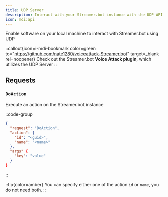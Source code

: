 ```yaml
---
title: UDP Server
description: Interact with your Streamer.bot instance with the UDP API
icon: mdi:api
---
```


Enable software on your local machine to interact with Streamer.bot using UDP

::callout{icon=i-mdi-bookmark color=green to="https://github.com/nate1280/voiceattack-Streamer.bot" target=_blank rel=noopener}
Check out the Streamer.bot **Voice Attack plugin**, which utilizes the UDP Server
::

## Requests

### `DoAction`
Execute an action on the Streamer.bot instance

::code-group
  ```json [↗️ Request Format]
  {
    "request": "DoAction",
    "action": {
      "id": "<guid>",
      "name": "<name>"
    },
    "args" {
      "key": "value"
    }
  }
  ```
::

::tip{color=amber}
You can specify either one of the action `id` or `name`, you do not need both.
::